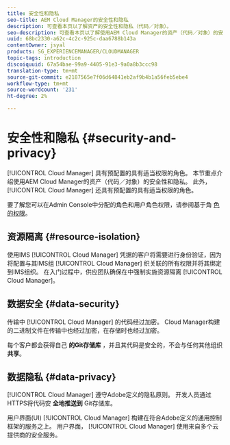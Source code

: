 ```yaml
---
title: 安全性和隐私
seo-title: AEM Cloud Manager的安全性和隐私
description: 可查看本页以了解资产的安全性和隐私（代码／对象）。
seo-description: 可查看本页以了解使用AEM Cloud Manager的资产（代码／对象）的安全性和隐私。
uuid: 68bc2330-a62c-4c2c-925c-daa6788b143a
contentOwner: jsyal
products: SG_EXPERIENCEMANAGER/CLOUDMANAGER
topic-tags: introduction
discoiquuid: 67a54bae-99a9-4405-91e3-9a0a8b3ccc98
translation-type: tm+mt
source-git-commit: e2187565e7f06d64841eb2af9b4b1a56feb5ebe4
workflow-type: tm+mt
source-wordcount: '231'
ht-degree: 2%

---
```



# 安全性和隐私 {#security-and-privacy}

[!UICONTROL Cloud Manager] 具有预配置的具有适当权限的角色。 本节重点介绍使用AEM Cloud Manager的资产（代码／对象）的安全性和隐私。 此外， [!UICONTROL Cloud Manager] 还具有预配置的具有适当权限的角色。

要了解您可以在Admin Console中分配的角色和用户角色权限，请参阅基于角 [色的权限](/help/using/role-based-permissions.md)。


## 资源隔离 {#resource-isolation}

使用IMS [!UICONTROL Cloud Manager] 凭据的客户将需要进行身份验证，因为将配置与其IMS组 [!UICONTROL Cloud Manager] 织关联的所有权限并将其绑定到IMS组织。 在入门过程中，供应团队确保在中强制实施资源隔离 [!UICONTROL Cloud Manager]。

## 数据安全 {#data-security}

传输中 [!UICONTROL Cloud Manager] 的代码经过加密。 Cloud Manager构建的二进制文件在传输中也经过加密，在存储时也经过加密。

每个客户都会获得自己 **的Git存储库** ，并且其代码是安全的，不会与任何其他组织 **共享**。

## 数据隐私 {#data-privacy}

[!UICONTROL Cloud Manager] 遵守Adobe定义的隐私原则。 开发人员通过HTTPS将代码安 **全地推送到** Git存储库。

用户界面(UI) [!UICONTROL Cloud Manager] 构建在符合Adobe定义的通用控制框架的服务之上。 用户界面， [!UICONTROL Cloud Manager] 使用来自多个云提供商的安全服务。
